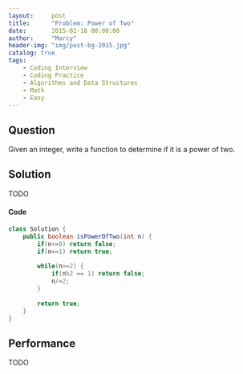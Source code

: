 ```yaml
---
layout:     post
title:      "Problem: Power of Two"
date:       2015-02-18 00:00:00
author:     "Marcy"
header-img: "img/post-bg-2015.jpg"
catalog: true
tags:
    - Coding Interview
    - Coding Practice
    - Algorithms and Data Structures
    - Math
    - Easy
---
```


## Question

Given an integer, write a function to determine if it is a power of two.

## Solution
TODO

#### Code
```java
class Solution {
    public boolean isPowerOfTwo(int n) {
        if(n<=0) return false;
        if(n==1) return true;
        
        while(n>=2) {
            if(n%2 == 1) return false;
            n/=2;
        }
        
        return true;
    }
}
```

## Performance
TODO
